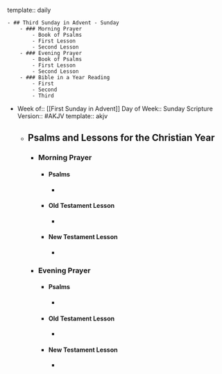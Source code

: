 template:: daily

	- ## Third Sunday in Advent - Sunday
		- ### Morning Prayer
			- Book of Psalms
			- First Lesson
			- Second Lesson
		- ### Evening Prayer
			- Book of Psalms
			- First Lesson
			- Second Lesson
		- ### Bible in a Year Reading
			- First
			- Second
			- Third
- Week of:: [[First Sunday in Advent]]
  Day of Week:: Sunday
  Scripture Version:: #AKJV
  template:: akjv
	- ## Psalms and Lessons for the Christian Year
		- ### Morning Prayer
			- #### Psalms
				-
			- #### Old Testament Lesson
				-
			- #### New Testament Lesson
				-
		- ### Evening Prayer
			- #### Psalms
				-
			- #### Old Testament Lesson
				-
			- #### New Testament Lesson
				-